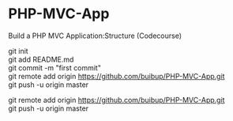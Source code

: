 # PHP-MVC-App
Build a PHP MVC Application:Structure (Codecourse)

git init <br/>
git add README.md <br/>
git commit -m "first commit" <br/>
git remote add origin https://github.com/buibup/PHP-MVC-App.git <br/>
git push -u origin master <br/>

git remote add origin https://github.com/buibup/PHP-MVC-App.git <br/>
git push -u origin master <br/>
